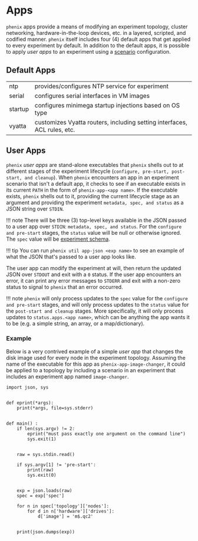 # Apps

`phenix` apps provide a means of modifying an experiment topology, cluster
networking, hardware-in-the-loop devices, etc. in a layered, scripted, and
codified manner. `phenix` itself includes four (4) default apps that get applied
to every experiment by default. In addition to the default apps, it is possible
to apply _user apps_ to an experiment using a
[scenario](configuration.md#scenario) configuration.

## Default Apps

|         |                                                                          |
|---------|--------------------------------------------------------------------------|
| ntp     | provides/configures NTP service for experiment                           |
| serial  | configures serial interfaces in VM images                                |
| startup | configures minimega startup injections based on OS type                  |
| vyatta  | customizes Vyatta routers, including setting interfaces, ACL rules, etc. |

## User Apps

`phenix` _user apps_ are stand-alone executables that `phenix` shells out to at
different stages of the experiment lifecycle (`configure, pre-start, post-start,
and cleanup`). When `phenix` encounters an app in an experiment scenario that
isn't a default app, it checks to see if an executable exists in its current
`PATH` in the form of `phenix-app-<app name>`. If the executable exists,
`phenix` shells out to it, providing the current lifecycle stage as an argument
and providing the experiment `metadata, spec, and status` as a JSON string over
`STDIN`.

!!! note
    There will be three (3) top-level keys available in the JSON passed to a
    user app over `STDIN`: `metadata, spec, and status`. For the `configure and
    pre-start` stages, the `status` value will be null or otherwise ignored. The
    `spec` value will be [experiment schema](schema.md#experiment-schema).

!!! tip
    You can run `phenix util app-json <exp name>` to see an example of what the
    JSON that's passed to a user app looks like.

The user app can modify the experiment at will, then return the updated
JSON over `STDOUT` and exit with a `0` status. If the user app encounters an
error, it can print any error messages to `STDERR` and exit with a non-zero
status to signal to `phenix` that an error occurred.

!!! note
    `phenix` will only process updates to the `spec` value for the `configure
    and pre-start` stages, and will only process updates to the `status` value
    for the `post-start and cleanup` stages. More specifically, it will only
    process updates to `status.apps.<app name>`, which can be anything the app
    wants it to be (e.g. a simple string, an array, or a map/dictionary).

### Example

Below is a very contrived example of a simple _user app_ that changes the disk
image used for every node in the experiment topology. Assuming the name of the
executable for this app as `phenix-app-image-changer`, it could be applied to a
topology by including a scenario in an experiment that includes an experiment
app named `image-changer`.

```
import json, sys


def eprint(*args):
    print(*args, file=sys.stderr)


def main() :
    if len(sys.argv) != 2:
        eprint("must pass exactly one argument on the command line")
        sys.exit(1)


    raw = sys.stdin.read()

    if sys.argv[1] != 'pre-start':
        print(raw)
        sys.exit(0)


    exp = json.loads(raw)
    spec = exp['spec']

    for n in spec['topology']['nodes']:
        for d in n['hardware']['drives']:
            d['image'] = 'm$.qc2'


    print(json.dumps(exp))
```
